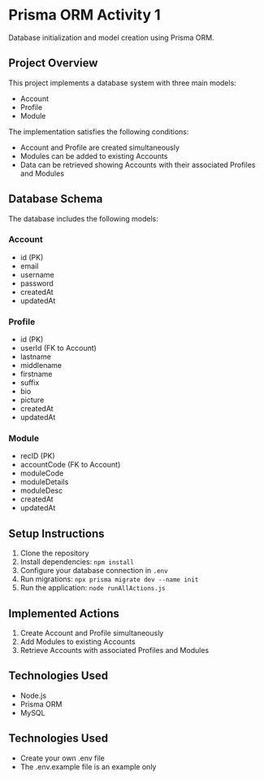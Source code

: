 # Prisma ORM Activity 1

Database initialization and model creation using Prisma ORM.

## Project Overview

This project implements a database system with three main models:
- Account
- Profile
- Module

The implementation satisfies the following conditions:
- Account and Profile are created simultaneously
- Modules can be added to existing Accounts
- Data can be retrieved showing Accounts with their associated Profiles and Modules

## Database Schema

The database includes the following models:

### Account
- id (PK)
- email
- username
- password
- createdAt
- updatedAt

### Profile
- id (PK)
- userId (FK to Account)
- lastname
- middlename
- firstname
- suffix
- bio
- picture
- createdAt
- updatedAt

### Module
- recID (PK)
- accountCode (FK to Account)
- moduleCode
- moduleDetails
- moduleDesc
- createdAt
- updatedAt

## Setup Instructions

1. Clone the repository
2. Install dependencies: `npm install`
3. Configure your database connection in `.env`
4. Run migrations: `npx prisma migrate dev --name init`
5. Run the application: `node runAllActions.js`

## Implemented Actions

1. Create Account and Profile simultaneously
2. Add Modules to existing Accounts
3. Retrieve Accounts with associated Profiles and Modules

## Technologies Used

- Node.js
- Prisma ORM
- MySQL

## Technologies Used
- Create your own .env file
- The .env.example file is an example only
